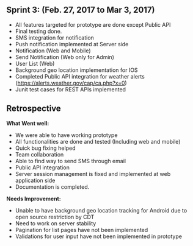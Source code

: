 
**Sprint 3: (Feb. 27, 2017 to Mar 3, 2017)**
----------------------------------------
  - All features targeted for prototype are done except Public API
  - Final testing done.
  - SMS integration for notification
  - Push notification implemented at Server side
  - Notification (Web and Mobile)
  - Send Notification (Web only for Admin) 
  - User List (Web)
  - Background geo location implementation for IOS
  - Completed Public API integration for weather alerts (https://alerts.weather.gov/cap/ca.php?x=0)
  - Junit test cases for REST APIs implemented

**Retrospective**
-------------------
**What Went well:**

  - We were able to have working prototype
  - All functionalities are done and tested (Including web and mobile)
  - Quick bug fixing helped
  - Team collaboration
  - Able to find way to send SMS through email
  - Public API integration
  - Server session management is fixed and implemented at web application side
  - Documentation is completed.
  
**Needs Improvement:**

  - Unable to have background geo location tracking for Android due to open source restriction by CDT
  - Need to work on server stability
  - Pagination for list pages have not been implemented
  - Validations for user input have not been implemented in prototype

